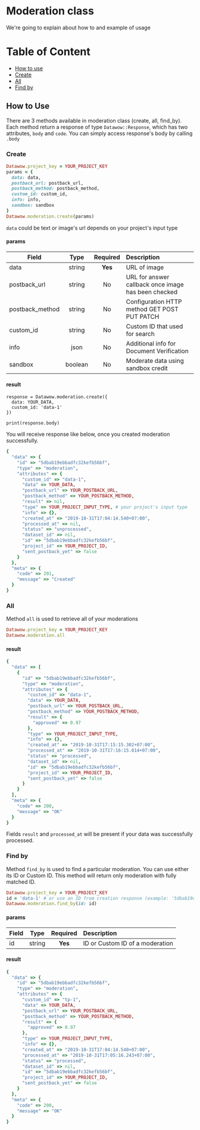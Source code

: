 # Moderation class

We're going to explain about how to and example of usage

# Table of Content
- [How to use](#how-to-use)
- [Create](#create)
- [All](#all)
- [Find by](#find-by)

## How to Use
There are 3 methods available in moderation class (create, all, find_by). Each
method return a response of type `Datawow::Response`, which has two attributes,
`body` and `code`. You can simply access response's body by calling `.body`

### Create
```ruby
Datawow.project_key = YOUR_PROJECT_KEY
params = {
  data: data,
  postback_url: postback_url,
  postback_method: postback_method,
  custom_id: custom_id,
  info: info,
  sandbox: sandbox
}
Datawow.moderation.create(params)
```

`data` could be text or image's url depends on your project's input type

#### params

| Field        | Type           | Required  | Description |
| ------------- |:-------------:| :-----:| :-----|
| data | string | **Yes** | URL of image |
| postback_url| string| No | URL for answer callback once image has been checked |
| postback_method| string | No | Configuration HTTP method GET POST PUT PATCH |
| custom_id | string | No | Custom ID that used for search |
| info | json | No | Additional info for Document Verification |
| sandbox | boolean | No | Moderate data using sandbox credit |

#### result
```
response = Datawow.moderation.create({
  data: YOUR_DATA,
  custom_id: 'data-1'
})

print(response.body)
```
You will receive response like below, once you created moderation successfully.

```ruby
{
  "data" => {
    "id" => "5dbab19ebbadfc32kefb56bf",
    "type" => "moderation",
    "attributes" => {
      "custom_id" => "data-1",
      "data" => YOUR_DATA,
      "postback_url" => YOUR_POSTBACK_URL,
      "postback_method" => YOUR_POSTBACK_METHOD,
      "result" => nil,
      "type" => YOUR_PROJECT_INPUT_TYPE, # your project's input type
      "info" => {},
      "created_at" => "2019-10-31T17:04:14.540+07:00",
      "processed_at" => nil,
      "status" => "unprocessed",
      "dataset_id" => nil,
      "id" => "5dbab19ebbadfc32kefb56bf",
      "project_id" => YOUR_PROJECT_ID,
      "sent_postback_yet" => false
    }
  },
  "meta" => {
    "code" => 201,
    "message" => "Created"
  }
}
```

### All
Method `all` is used to retrieve all of your moderations

```ruby
Datawow.project_key = YOUR_PROJECT_KEY
Datawow.moderation.all
```

#### result
```ruby
{
  "data" => [
    {
      "id" => "5dbab19ebbadfc32kefb56bf",
      "type" => "moderation",
      "attributes" => {
        "custom_id" => "data-1",
        "data" => YOUR_DATA,
        "postback_url" => YOUR_POSTBACK_URL,
        "postback_method" => YOUR_POSTBACK_METHOD,
        "result" => {
          "approved" => 0.97
        },
        "type" => YOUR_PROJECT_INPUT_TYPE,
        "info" => {},
        "created_at" => "2019-10-31T17:15:15.302+07:00",
        "processed_at" => "2019-10-31T17:16:15.814+07:00",
        "status" => "processed",
        "dataset_id" => nil,
        "id" => "5dbab19ebbadfc32kefb56bf",
        "project_id" => YOUR_PROJECT_ID,
        "sent_postback_yet" => false
      }
    }
  ],
  "meta" => {
    "code" => 200,
    "message" => "OK"
  }
}
```

Fields `result` and `processed_at` will be present if your data was successfully processed.

### Find by
Method `find_by` is used to find a particular moderation. You can use either its
ID or Custom ID. This method will return only moderation with fully matched ID.

```ruby
Datawow.project_key = YOUR_PROJECT_KEY
id = 'data-1' # or use an ID from creation response (example: '5dbab19ebbadfc32kefb56bf')
Datawow.moderation.find_by(id: id)
```

#### params

| Field        | Type           | Required  | Description |
| ------------- |:-------------:| :-----:| :-----|
| id | string | **Yes** | ID or Custom ID of a moderation |

#### result
```ruby
{
  "data" => {
    "id" => "5dbab19ebbadfc32kefb56bf",
    "type" => "moderation",
    "attributes" => {
      "custom_id" => "tp-1",
      "data" => YOUR_DATA,
      "postback_url" => YOUR_POSTBACK_URL,
      "postback_method" => YOUR_POSTBACK_METHOD,
      "result" => {
        "approved" => 0.97
      },
      "type" => YOUR_PROJECT_INPUT_TYPE,
      "info" => {},
      "created_at" => "2019-10-31T17:04:14.540+07:00",
      "processed_at" => "2019-10-31T17:05:16.243+07:00",
      "status" => "processed",
      "dataset_id" => nil,
      "id" => "5dbab19ebbadfc32kefb56bf",
      "project_id" => YOUR_PROJECT_ID,
      "sent_postback_yet" => false
    }
  },
  "meta" => {
    "code" => 200,
    "message" => "OK"
  }
}
```
